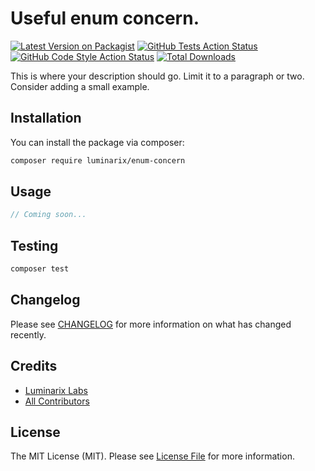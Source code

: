 # Useful enum concern.

[![Latest Version on Packagist](https://img.shields.io/packagist/v/luminarix/enum-concern.svg?style=flat-square)](https://packagist.org/packages/luminarix/enum-concern)
[![GitHub Tests Action Status](https://img.shields.io/github/actions/workflow/status/luminarix/enum-concern/run-tests.yml?branch=main&label=tests&style=flat-square)](https://github.com/luminarix/enum-concern/actions?query=workflow%3Arun-tests+branch%3Amain)
[![GitHub Code Style Action Status](https://img.shields.io/github/actions/workflow/status/luminarix/enum-concern/fix-php-code-style-issues.yml?branch=main&label=code%20style&style=flat-square)](https://github.com/luminarix/enum-concern/actions?query=workflow%3A"Fix+PHP+code+style+issues"+branch%3Amain)
[![Total Downloads](https://img.shields.io/packagist/dt/luminarix/enum-concern.svg?style=flat-square)](https://packagist.org/packages/luminarix/enum-concern)

This is where your description should go. Limit it to a paragraph or two. Consider adding a small example.

## Installation

You can install the package via composer:

```bash
composer require luminarix/enum-concern
```

## Usage

```php
// Coming soon...
```

## Testing

```bash
composer test
```

## Changelog

Please see [CHANGELOG](CHANGELOG.md) for more information on what has changed recently.

## Credits

- [Luminarix Labs](https://github.com/luminarix)
- [All Contributors](../../contributors)

## License

The MIT License (MIT). Please see [License File](LICENSE.md) for more information.
